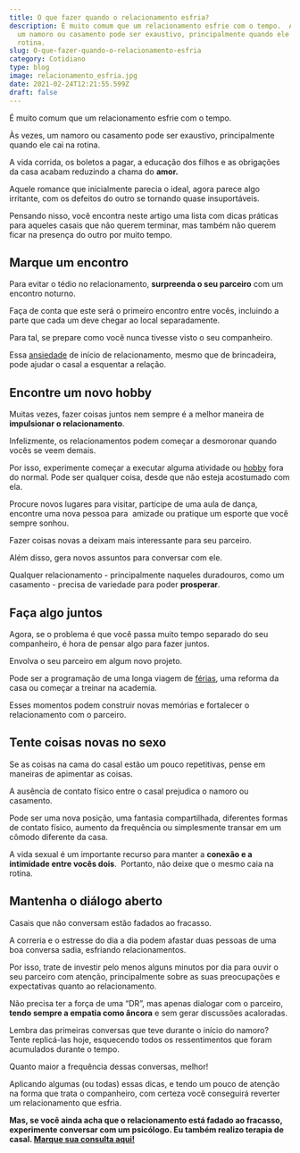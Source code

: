 ```yaml
---
title: O que fazer quando o relacionamento esfria?
description: É muito comum que um relacionamento esfrie com o tempo.  Às vezes,
  um namoro ou casamento pode ser exaustivo, principalmente quando ele cai na
  rotina.
slug: O-que-fazer-quando-o-relacionamento-esfria
category: Cotidiano
type: blog
image: relacionamento_esfria.jpg
date: 2021-02-24T12:21:55.599Z
draft: false
---
```


É muito comum que um relacionamento esfrie com o tempo.

Às vezes, um namoro ou casamento pode ser exaustivo, principalmente quando ele cai na rotina.

A vida corrida, os boletos a pagar, a educação dos filhos e as obrigações da casa acabam reduzindo a chama do **amor.**

Aquele romance que inicialmente parecia o ideal, agora parece algo irritante, com os defeitos do outro se tornando quase insuportáveis.

Pensando nisso, você encontra neste artigo uma lista com dicas práticas para aqueles casais que não querem terminar, mas também não querem ficar na presença do outro por muito tempo.

## Marque um encontro

Para evitar o tédio no relacionamento, **surpreenda o seu parceiro** com um encontro noturno.

Faça de conta que este será o primeiro encontro entre vocês, incluindo a parte que cada um deve chegar ao local separadamente.

Para tal, se prepare como você nunca tivesse visto o seu companheiro.

Essa [ansiedade](https://yuribusin.com.br/diferenca-estresse-ansiedade-depressao/) de início de relacionamento, mesmo que de brincadeira, pode ajudar o casal a esquentar a relação.

## Encontre um novo hobby

Muitas vezes, fazer coisas juntos nem sempre é a melhor maneira de **impulsionar o relacionamento**.

Infelizmente, os relacionamentos podem começar a desmoronar quando vocês se veem demais.

Por isso, experimente começar a executar alguma atividade ou [hobby](https://yuribusin.com.br/yuri-busin-na-midia/ocupar-a-mente-uma-boa-opcao-na-pandemia/) fora do normal. Pode ser qualquer coisa, desde que não esteja acostumado com ela.

Procure novos lugares para visitar, participe de uma aula de dança, encontre uma nova pessoa para  amizade ou pratique um esporte que você sempre sonhou.

Fazer coisas novas a deixam mais interessante para seu parceiro.

Além disso, gera novos assuntos para conversar com ele.

Qualquer relacionamento - principalmente naqueles duradouros, como um casamento - precisa de variedade para poder **prosperar**.

## Faça algo juntos

Agora, se o problema é que você passa muito tempo separado do seu companheiro, é hora de pensar algo para fazer juntos.

Envolva o seu parceiro em algum novo projeto.

Pode ser a programação de uma longa viagem de [férias](https://yuribusin.com.br/volta-ao-trabalho/), uma reforma da casa ou começar a treinar na academia.

Esses momentos podem construir novas memórias e fortalecer o relacionamento com o parceiro.

## Tente coisas novas no sexo

Se as coisas na cama do casal estão um pouco repetitivas, pense em maneiras de apimentar as coisas.

A ausência de contato físico entre o casal prejudica o namoro ou casamento.

Pode ser uma nova posição, uma fantasia compartilhada, diferentes formas de contato físico, aumento da frequência ou simplesmente transar em um cômodo diferente da casa.

A vida sexual é um importante recurso para manter a **conexão e a intimidade entre vocês dois**.  Portanto, não deixe que o mesmo caia na rotina.

## Mantenha o diálogo aberto

Casais que não conversam estão fadados ao fracasso.

A correria e o estresse do dia a dia podem afastar duas pessoas de uma boa conversa sadia, esfriando relacionamentos.

Por isso, trate de investir pelo menos alguns minutos por dia para ouvir o seu parceiro com atenção, principalmente sobre as suas preocupações e expectativas quanto ao relacionamento.

Não precisa ter a força de uma “DR”, mas apenas dialogar com o parceiro, **tendo sempre a empatia como âncora** e sem gerar discussões acaloradas.

Lembra das primeiras conversas que teve durante o início do namoro? Tente replicá-las hoje, esquecendo todos os ressentimentos que foram acumulados durante o tempo.

Quanto maior a frequência dessas conversas, melhor!

Aplicando algumas (ou todas) essas dicas, e tendo um pouco de atenção na forma que trata o companheiro, com certeza você conseguirá reverter um relacionamento que esfria.

**Mas, se você ainda acha que o relacionamento está fadado ao fracasso, experimente conversar com um psicólogo. Eu também realizo terapia de casal. [Marque sua consulta aqui!](https://yuribusin.com.br/contato/)**
